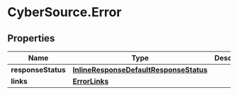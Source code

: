 # CyberSource.Error

## Properties
Name | Type | Description | Notes
------------ | ------------- | ------------- | -------------
**responseStatus** | [**InlineResponseDefaultResponseStatus**](InlineResponseDefaultResponseStatus.md) |  | [optional] 
**links** | [**ErrorLinks**](ErrorLinks.md) |  | [optional] 



